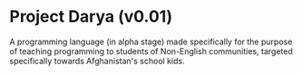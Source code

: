# Project Darya (v0.01)
A programming language (in alpha stage) made specifically for the purpose of teaching programming to students of Non-English communities, targeted specifically towards Afghanistan's school kids.
